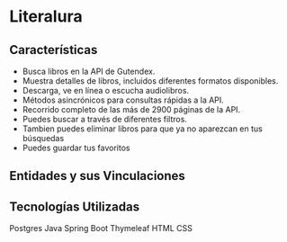 # Literalura

## Características

- Busca libros en la API de Gutendex.
- Muestra detalles de libros, incluidos diferentes formatos disponibles.
- Descarga, ve en línea o escucha audiolibros.
- Métodos asincrónicos para consultas rápidas a la API.
- Recorrido completo de las más de 2900 páginas de la API.
- Puedes buscar a través de diferentes filtros.
- Tambien puedes eliminar libros para que ya no aparezcan en tus búsquedas
- Puedes guardar tus favoritos
## Entidades y sus Vinculaciones


## Tecnologías Utilizadas

 Postgres
 Java
 Spring Boot
 Thymeleaf
 HTML
 CSS


